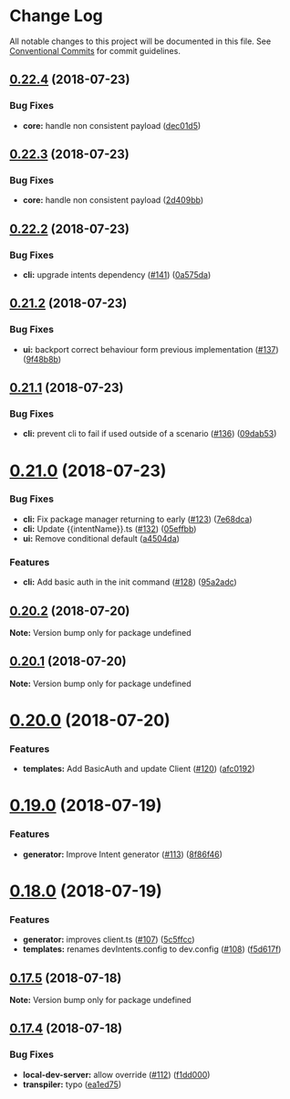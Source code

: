 # Change Log

All notable changes to this project will be documented in this file.
See [Conventional Commits](https://conventionalcommits.org) for commit guidelines.

<a name="0.22.4"></a>
## [0.22.4](https://github.com/Bearer/bearer/compare/v0.22.2...v0.22.4) (2018-07-23)


### Bug Fixes

* **core:** handle non consistent payload ([dec01d5](https://github.com/Bearer/bearer/commit/dec01d5))




<a name="0.22.3"></a>
## [0.22.3](https://github.com/Bearer/bearer/compare/v0.22.3-0...v0.22.3) (2018-07-23)


### Bug Fixes

* **core:** handle non consistent payload ([2d409bb](https://github.com/Bearer/bearer/commit/2d409bb))




<a name="0.22.2"></a>
## [0.22.2](https://github.com/Bearer/bearer/compare/v0.22.1...v0.22.2) (2018-07-23)


### Bug Fixes

* **cli:** upgrade intents dependency ([#141](https://github.com/Bearer/bearer/issues/141)) ([0a575da](https://github.com/Bearer/bearer/commit/0a575da))




<a name="0.21.2"></a>
## [0.21.2](https://github.com/Bearer/bearer/compare/v0.21.1...v0.21.2) (2018-07-23)


### Bug Fixes

* **ui:** backport correct behaviour form previous implementation ([#137](https://github.com/Bearer/bearer/issues/137)) ([9f48b8b](https://github.com/Bearer/bearer/commit/9f48b8b))




<a name="0.21.1"></a>
## [0.21.1](https://github.com/Bearer/bearer/compare/v0.21.0...v0.21.1) (2018-07-23)


### Bug Fixes

* **cli:** prevent cli to fail if used outside of a scenario ([#136](https://github.com/Bearer/bearer/issues/136)) ([09dab53](https://github.com/Bearer/bearer/commit/09dab53))




<a name="0.21.0"></a>
# [0.21.0](https://github.com/Bearer/bearer/compare/v0.20.2...v0.21.0) (2018-07-23)


### Bug Fixes

* **cli:** Fix package manager returning to early ([#123](https://github.com/Bearer/bearer/issues/123)) ([7e68dca](https://github.com/Bearer/bearer/commit/7e68dca))
* **cli:** Update {{intentName}}.ts ([#132](https://github.com/Bearer/bearer/issues/132)) ([05effbb](https://github.com/Bearer/bearer/commit/05effbb))
* **ui:** Remove conditional default ([a4504da](https://github.com/Bearer/bearer/commit/a4504da))


### Features

* **cli:** Add basic auth in the init command ([#128](https://github.com/Bearer/bearer/issues/128)) ([95a2adc](https://github.com/Bearer/bearer/commit/95a2adc))




<a name="0.20.2"></a>
## [0.20.2](https://github.com/Bearer/bearer/compare/v0.20.1...v0.20.2) (2018-07-20)




**Note:** Version bump only for package undefined

<a name="0.20.1"></a>
## [0.20.1](https://github.com/Bearer/bearer/compare/v0.20.0...v0.20.1) (2018-07-20)




**Note:** Version bump only for package undefined

<a name="0.20.0"></a>
# [0.20.0](https://github.com/Bearer/bearer/compare/v0.19.1...v0.20.0) (2018-07-20)


### Features

* **templates:** Add BasicAuth and update Client ([#120](https://github.com/Bearer/bearer/issues/120)) ([afc0192](https://github.com/Bearer/bearer/commit/afc0192))




<a name="0.19.0"></a>
# [0.19.0](https://github.com/Bearer/bearer/compare/v0.18.0...v0.19.0) (2018-07-19)


### Features

* **generator:** Improve Intent generator  ([#113](https://github.com/Bearer/bearer/issues/113)) ([8f86f46](https://github.com/Bearer/bearer/commit/8f86f46))




<a name="0.18.0"></a>
# [0.18.0](https://github.com/Bearer/bearer/compare/v0.17.5...v0.18.0) (2018-07-19)


### Features

* **generator:** improves client.ts ([#107](https://github.com/Bearer/bearer/issues/107)) ([5c5ffcc](https://github.com/Bearer/bearer/commit/5c5ffcc))
* **templates:** renames devIntents.config to dev.config ([#108](https://github.com/Bearer/bearer/issues/108)) ([f5d617f](https://github.com/Bearer/bearer/commit/f5d617f))




<a name="0.17.5"></a>
## [0.17.5](https://github.com/Bearer/bearer/compare/v0.17.4...v0.17.5) (2018-07-18)




**Note:** Version bump only for package undefined

<a name="0.17.4"></a>
## [0.17.4](https://github.com/Bearer/bearer/compare/v0.17.3...v0.17.4) (2018-07-18)


### Bug Fixes

* **local-dev-server:** allow override ([#112](https://github.com/Bearer/bearer/issues/112)) ([f1dd000](https://github.com/Bearer/bearer/commit/f1dd000))
* **transpiler:** typo ([ea1ed75](https://github.com/Bearer/bearer/commit/ea1ed75))
